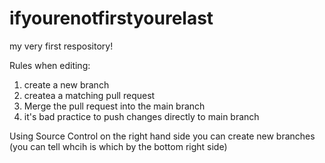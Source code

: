# ifyourenotfirstyourelast
my very first respository!

Rules when editing:
1) create a new branch
2) createa a matching pull request
3) Merge the pull request into the main branch 
4) it's bad practice to push changes directly to main branch
 
 Using Source Control on the right hand side you can create new branches (you can tell whcih is which by the bottom right side)
